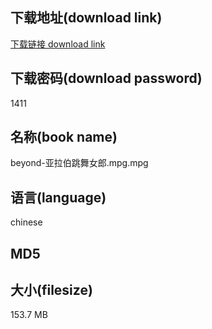 ## 下载地址(download link)
[下载链接 download link](https://voluble-croquembouche-d321dc.netlify.app/?s=beyond-%E4%BA%9A%E6%8B%89%E4%BC%AF%E8%B7%B3%E8%88%9E%E5%A5%B3%E9%83%8E.mpg)

## 下载密码(download password)
1411

## 名称(book name)
beyond-亚拉伯跳舞女郎.mpg.mpg

## 语言(language)
chinese

## MD5


## 大小(filesize)
153.7 MB
